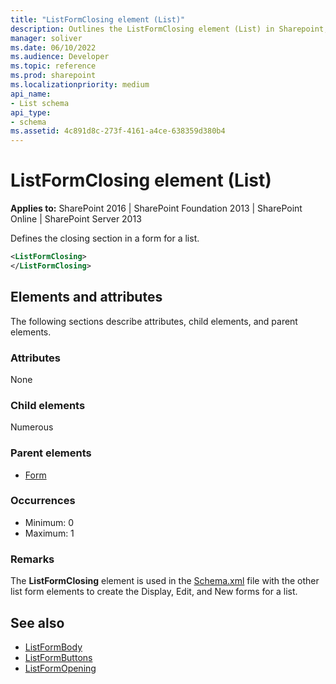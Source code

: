 ```yaml
---
title: "ListFormClosing element (List)"
description: Outlines the ListFormClosing element (List) in Sharepoint, which defines the closing section in a form for a list.
manager: soliver
ms.date: 06/10/2022
ms.audience: Developer
ms.topic: reference
ms.prod: sharepoint
ms.localizationpriority: medium
api_name:
- List schema
api_type:
- schema
ms.assetid: 4c891d8c-273f-4161-a4ce-638359d380b4
---
```


# ListFormClosing element (List)

**Applies to:** SharePoint 2016 | SharePoint Foundation 2013 | SharePoint Online | SharePoint Server 2013
  
Defines the closing section in a form for a list.
  
```XML
<ListFormClosing>
</ListFormClosing>
```

## Elements and attributes

The following sections describe attributes, child elements, and parent elements.

### Attributes

None
   
### Child elements

Numerous 
   
### Parent elements

- [Form](form-element-list.md)
   
### Occurrences

- Minimum: 0
- Maximum: 1 
   
### Remarks

The **ListFormClosing** element is used in the [Schema.xml](https://msdn.microsoft.com/library/c2f01064-80d8-47ee-b602-ecf4c480ac56%28Office.15%29.aspx) file with the other list form elements to create the Display, Edit, and New forms for a list. 
  
## See also

- [ListFormBody](listformbody-element-list.md)  
- [ListFormButtons](listformbuttons-element-list.md)  
- [ListFormOpening](listformopening-element-list.md)

